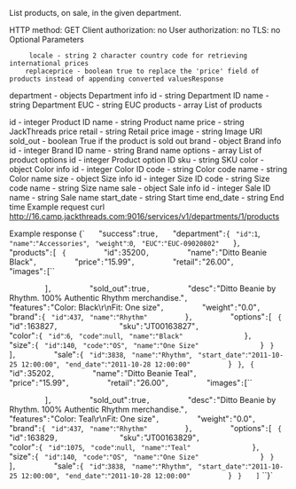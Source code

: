 List products, on sale, in the given department.

HTTP method: GET
Client authorization: no
User authorization: no
TLS: no
Optional Parameters

         locale - string 2 character country code for retrieving international prices
        replaceprice - boolean true to replace the 'price' field of products instead of appending converted valuesResponse
 department  - objects Department info
  id   - string Department ID
  name   - string Department
  EUC   - string EUC
 products  - array List of products

id   - integer Product ID
name   - string Product name
price   - string JackThreads price
retail   - string Retail price
image   - string Image URI
sold_out  - boolean True if the product is sold out
brand   - object Brand info
id   - integer Brand ID
name   - string Brand name
options   - array List of product options
 id   - integer Product option ID
 sku   - string SKU
 color   - object Color info
  id   - integer Color ID
  code   - string Color code
  name   - string Color name
 size   - object Size info
  id   - integer Size ID
  code   - string Size code
  name   - string Size name
sale   - object Sale info
 id   - integer Sale ID
 name   - string Sale name
 start_date  - string Start time
 end_date  - string End time
Example request
        curl http://16.camp.jackthreads.com:9016/services/v1/departments/1/products

Example response
        {`
``   ``"success"``:``true``,``
``   ``"department"``:``{``
``      ``"id"``:``1``,``
``      ``"name"``:``"Accessories"``,``
``      ``"weight"``:``0``,``
``      ``"EUC"``:``"EUC-09020802"``
``   ``}``,``
``   ``"products"``:``[``
``      ``{``
``         ``"id"``:``35200``,``
``         ``"name"``:``"Ditto Beanie Black"``,``
``         ``"price"``:``"15.99"``,``
``         ``"retail"``:``"26.00"``,``
``         ``"images"``:``[``

``         ``]``,``
``         ``"sold_out"``:``true``,``
``         ``"desc"``:``"Ditto Beanie by Rhythm. 100% Authentic Rhythm merchandise."``,``
``         ``"features"``:``"Color: Black\r\nFit: One size"``,``
``         ``"weight"``:``"0.0"``,``
``         ``"brand"``:``{``
``            ``"id"``:``437``,``
``            ``"name"``:``"Rhythm"``
``         ``}``,``
``         ``"options"``:``[``
``            ``{``
``               ``"id"``:``163827``,``
``               ``"sku"``:``"JT00163827"``,``
``               ``"color"``:``{``
``                  ``"id"``:``6``,``
``                  ``"code"``:``null``,``
``                  ``"name"``:``"Black"``
``               ``}``,``
``               ``"size"``:``{``
``                  ``"id"``:``140``,``
``                  ``"code"``:``"OS"``,``
``                  ``"name"``:``"One Size"``
``               ``}``
``            ``}``
``         ``]``,``
``         ``"sale"``:``{``
``            ``"id"``:``3838``,``
``            ``"name"``:``"Rhythm"``,``
``            ``"start_date"``:``"2011-10-25 12:00:00"``,``
``            ``"end_date"``:``"2011-10-28 12:00:00"``
``         ``}``
``      ``}``,``
``      ``{``
``         ``"id"``:``35202``,``
``         ``"name"``:``"Ditto Beanie Teal"``,``
``         ``"price"``:``"15.99"``,``
``         ``"retail"``:``"26.00"``,``
``         ``"images"``:``[``

``         ``]``,``
``         ``"sold_out"``:``true``,``
``         ``"desc"``:``"Ditto Beanie by Rhythm. 100% Authentic Rhythm merchandise."``,``
``         ``"features"``:``"Color: Teal\r\nFit: One size"``,``
``         ``"weight"``:``"0.0"``,``
``         ``"brand"``:``{``
``            ``"id"``:``437``,``
``            ``"name"``:``"Rhythm"``
``         ``}``,``
``         ``"options"``:``[``
``            ``{``
``               ``"id"``:``163829``,``
``               ``"sku"``:``"JT00163829"``,``
``               ``"color"``:``{``
``                  ``"id"``:``1075``,``
``                  ``"code"``:``null``,``
``                  ``"name"``:``"Teal"``
``               ``}``,``
``               ``"size"``:``{``
``                  ``"id"``:``140``,``
``                  ``"code"``:``"OS"``,``
``                  ``"name"``:``"One Size"``
``               ``}``
``            ``}``
``         ``]``,``
``         ``"sale"``:``{``
``            ``"id"``:``3838``,``
``            ``"name"``:``"Rhythm"``,``
``            ``"start_date"``:``"2011-10-25 12:00:00"``,``
``            ``"end_date"``:``"2011-10-28 12:00:00"``
``         ``}``
``      ``}``
``   ]``
``}`